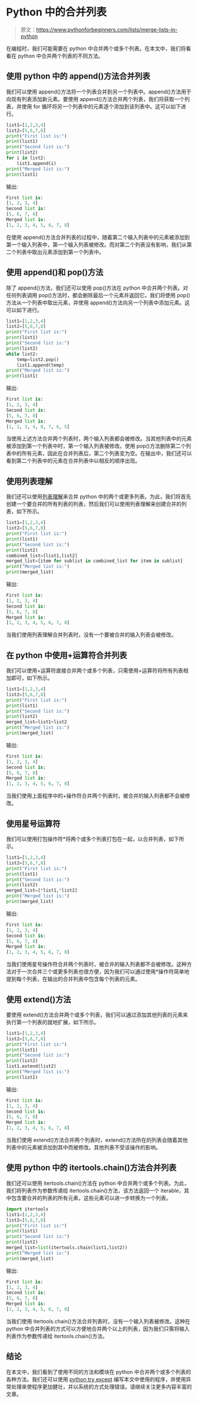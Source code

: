 # Python 中的合并列表

> 原文：<https://www.pythonforbeginners.com/lists/merge-lists-in-python>

在编程时，我们可能需要在 python 中合并两个或多个列表。在本文中，我们将看看在 python 中合并两个列表的不同方法。

## 使用 python 中的 append()方法合并列表

我们可以使用 append()方法将一个列表合并到另一个列表中。append()方法用于向现有列表添加新元素。要使用 append()方法合并两个列表，我们将获取一个列表，并使用 for 循环将另一个列表中的元素逐个添加到该列表中。这可以如下进行。

```py
list1=[1,2,3,4]
list2=[5,6,7,8]
print("First list is:")
print(list1)
print("Second list is:")
print(list2)
for i in list2:
    list1.append(i)
print("Merged list is:")
print(list1)
```

输出:

```py
First list is:
[1, 2, 3, 4]
Second list is:
[5, 6, 7, 8]
Merged list is:
[1, 2, 3, 4, 5, 6, 7, 8]
```

在使用 append()方法合并列表的过程中，随着第二个输入列表中的元素被添加到第一个输入列表中，第一个输入列表被修改。而对第二个列表没有影响，我们从第二个列表中取出元素添加到第一个列表中。

## 使用 append()和 pop()方法

除了 append()方法，我们还可以使用 pop()方法在 python 中合并两个列表。对任何列表调用 pop()方法时，都会删除最后一个元素并返回它。我们将使用 pop()方法从一个列表中取出元素，并使用 append()方法向另一个列表中添加元素。这可以如下进行。

```py
list1=[1,2,3,4]
list2=[5,6,7,8]
print("First list is:")
print(list1)
print("Second list is:")
print(list2)
while list2:
    temp=list2.pop()
    list1.append(temp)
print("Merged list is:")
print(list1)
```

输出:

```py
First list is:
[1, 2, 3, 4]
Second list is:
[5, 6, 7, 8]
Merged list is:
[1, 2, 3, 4, 8, 7, 6, 5]
```

当使用上述方法合并两个列表时，两个输入列表都会被修改。当其他列表中的元素被添加到第一个列表中时，第一个输入列表被修改。使用 pop()方法删除第二个列表中的所有元素，因此在合并列表后，第二个列表变为空。在输出中，我们还可以看到第二个列表中的元素在合并列表中以相反的顺序出现。

## 使用列表理解

我们还可以使用[列表理解](https://www.pythonforbeginners.com/basics/list-comprehensions-in-python)来合并 python 中的两个或更多列表。为此，我们将首先创建一个要合并的所有列表的列表，然后我们可以使用列表理解来创建合并的列表，如下所示。

```py
list1=[1,2,3,4]
list2=[5,6,7,8]
print("First list is:")
print(list1)
print("Second list is:")
print(list2)
combined_list=[list1,list2]
merged_list=[item for sublist in combined_list for item in sublist]
print("Merged list is:")
print(merged_list)
```

输出:

```py
First list is:
[1, 2, 3, 4]
Second list is:
[5, 6, 7, 8]
Merged list is:
[1, 2, 3, 4, 5, 6, 7, 8]
```

当我们使用列表理解合并列表时，没有一个要被合并的输入列表会被修改。

## 在 python 中使用+运算符合并列表

我们可以使用+运算符直接合并两个或多个列表，只需使用+运算符将所有列表相加即可，如下所示。

```py
list1=[1,2,3,4]
list2=[5,6,7,8]
print("First list is:")
print(list1)
print("Second list is:")
print(list2)
merged_list=list1+list2
print("Merged list is:")
print(merged_list)
```

输出:

```py
First list is:
[1, 2, 3, 4]
Second list is:
[5, 6, 7, 8]
Merged list is:
[1, 2, 3, 4, 5, 6, 7, 8]
```

当我们使用上面程序中的+操作符合并两个列表时，被合并的输入列表都不会被修改。

## 使用星号运算符

我们可以使用打包操作符*将两个或多个列表打包在一起，以合并列表，如下所示。

```py
list1=[1,2,3,4]
list2=[5,6,7,8]
print("First list is:")
print(list1)
print("Second list is:")
print(list2)
merged_list=[*list1,*list2]
print("Merged list is:")
print(merged_list)
```

输出:

```py
First list is:
[1, 2, 3, 4]
Second list is:
[5, 6, 7, 8]
Merged list is:
[1, 2, 3, 4, 5, 6, 7, 8]
```

当我们使用星号操作符合并两个列表时，被合并的输入列表都不会被修改。这种方法对于一次合并三个或更多列表也很方便，因为我们可以通过使用*操作符简单地提到每个列表，在输出的合并列表中包含每个列表的元素。

## 使用 extend()方法

要使用 extend()方法合并两个或多个列表，我们可以通过添加其他列表的元素来执行第一个列表的就地扩展，如下所示。

```py
list1=[1,2,3,4]
list2=[5,6,7,8]
print("First list is:")
print(list1)
print("Second list is:")
print(list2)
list1.extend(list2)
print("Merged list is:")
print(list1)
```

输出:

```py
First list is:
[1, 2, 3, 4]
Second list is:
[5, 6, 7, 8]
Merged list is:
[1, 2, 3, 4, 5, 6, 7, 8]
```

当我们使用 extend()方法合并两个列表时，extend()方法所在的列表会随着其他列表中的元素被添加到其中而被修改。其他列表不受该操作的影响。

## 使用 python 中的 itertools.chain()方法合并列表

我们还可以使用 itertools.chain()方法在 python 中合并两个或多个列表。为此，我们将列表作为参数传递给 itertools.chain()方法，该方法返回一个 iterable，其中包含要合并的列表的所有元素，这些元素可以进一步转换为一个列表。

```py
import itertools
list1=[1,2,3,4]
list2=[5,6,7,8]
print("First list is:")
print(list1)
print("Second list is:")
print(list2)
merged_list=list(itertools.chain(list1,list2))
print("Merged list is:")
print(merged_list)
```

输出:

```py
First list is:
[1, 2, 3, 4]
Second list is:
[5, 6, 7, 8]
Merged list is:
[1, 2, 3, 4, 5, 6, 7, 8]
```

当我们使用 itertools.chain()方法合并列表时，没有一个输入列表被修改。这种在 python 中合并列表的方式可以方便地合并两个以上的列表，因为我们只需将输入列表作为参数传递给 itertools.chain()方法。

## 结论

在本文中，我们看到了使用不同的方法和模块在 python 中合并两个或多个列表的各种方法。我们还可以使用 [python try except](https://www.pythonforbeginners.com/error-handling/python-try-and-except) 编写本文中使用的程序，并使用异常处理来使程序更加健壮，并以系统的方式处理错误。请继续关注更多内容丰富的文章。